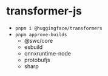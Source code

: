 # transformer-js

- `pnpm i @huggingface/transformers`
- `pnpm approve-builds`
  - @swc/core
  - esbuild
  - onnxruntime-node
  - protobufjs
  - sharp
